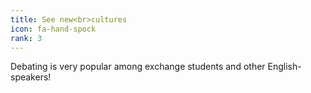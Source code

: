 ```yaml
---
title: See new<br>cultures
icon: fa-hand-spock
rank: 3
---
```


Debating is very popular among exchange students and other English-speakers!
